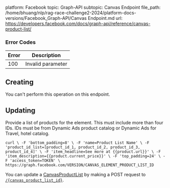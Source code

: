 platform: Facebook
topic: Graph-API
subtopic: Canvas Endpoint
file_path: /home/bhuang/nlp/rag-race-challenge2-2024/platform-docs-versions/Facebook_Graph-API/Canvas Endpoint.md
url: https://developers.facebook.com/docs/graph-api/reference/canvas-product-list/

### Error Codes

| Error | Description |
| --- | --- |
| 100 | Invalid parameter |

## Creating

You can't perform this operation on this endpoint.

## Updating

Provide a list of products for the element. This must include more than four IDs. IDs must be from Dynamic Ads product catalog or Dynamic Ads for Travel, hotel catalog.

`curl \ -F 'bottom_padding=8' \ -F 'name=Product List Name' \ -F 'product_id_list=[product_id_1, product_id_2, product_id_3, product_id_4]' \ -F 'item_headline=See more at {{product.url}}' \ -F 'item_description={{product.current_price}}' \ -F 'top_padding=24' \ -F 'access_token=TOKEN' \ https://graph.facebook.com/VERSION/CANVAS_ELEMENT_PRODUCT_LIST_ID`  
  

You can update a [CanvasProductList](https://developers.facebook.com/docs/graph-api/reference/canvas-product-list/) by making a POST request to [`/{canvas_product_list_id}`](https://developers.facebook.com/docs/graph-api/reference/canvas-product-list/).